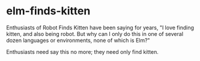 elm-finds-kitten
================

Enthusiasts of Robot Finds Kitten have been saying for years, "I love finding kitten, and also being robot.  But why can I only do this in one of several dozen languages or environments, none of which is Elm?"

Enthusiasts need say this no more; they need only find kitten.
